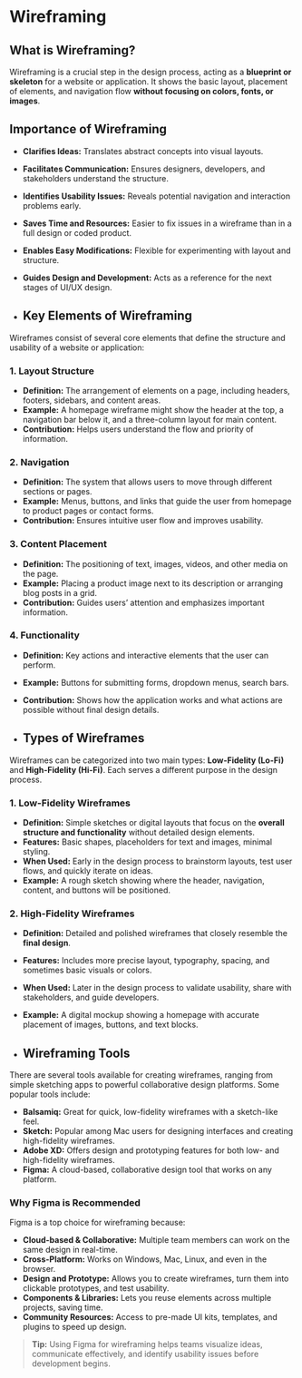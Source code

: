 # Wireframing

## What is Wireframing?
Wireframing is a crucial step in the design process, acting as a **blueprint or skeleton** for a website or application. It shows the basic layout, placement of elements, and navigation flow **without focusing on colors, fonts, or images**.

## Importance of Wireframing
- **Clarifies Ideas:** Translates abstract concepts into visual layouts.
- **Facilitates Communication:** Ensures designers, developers, and stakeholders understand the structure.
- **Identifies Usability Issues:** Reveals potential navigation and interaction problems early.
- **Saves Time and Resources:** Easier to fix issues in a wireframe than in a full design or coded product.
- **Enables Easy Modifications:** Flexible for experimenting with layout and structure.
- **Guides Design and Development:** Acts as a reference for the next stages of UI/UX design.

- ## Key Elements of Wireframing

Wireframes consist of several core elements that define the structure and usability of a website or application:

### 1. Layout Structure
- **Definition:** The arrangement of elements on a page, including headers, footers, sidebars, and content areas.
- **Example:** A homepage wireframe might show the header at the top, a navigation bar below it, and a three-column layout for main content.
- **Contribution:** Helps users understand the flow and priority of information.

### 2. Navigation
- **Definition:** The system that allows users to move through different sections or pages.
- **Example:** Menus, buttons, and links that guide the user from homepage to product pages or contact forms.
- **Contribution:** Ensures intuitive user flow and improves usability.

### 3. Content Placement
- **Definition:** The positioning of text, images, videos, and other media on the page.
- **Example:** Placing a product image next to its description or arranging blog posts in a grid.
- **Contribution:** Guides users’ attention and emphasizes important information.

### 4. Functionality
- **Definition:** Key actions and interactive elements that the user can perform.
- **Example:** Buttons for submitting forms, dropdown menus, search bars.
- **Contribution:** Shows how the application works and what actions are possible without final design details.

- ## Types of Wireframes

Wireframes can be categorized into two main types: **Low-Fidelity (Lo-Fi)** and **High-Fidelity (Hi-Fi)**. Each serves a different purpose in the design process.

### 1. Low-Fidelity Wireframes
- **Definition:** Simple sketches or digital layouts that focus on the **overall structure and functionality** without detailed design elements.
- **Features:** Basic shapes, placeholders for text and images, minimal styling.
- **When Used:** Early in the design process to brainstorm layouts, test user flows, and quickly iterate on ideas.
- **Example:** A rough sketch showing where the header, navigation, content, and buttons will be positioned.

### 2. High-Fidelity Wireframes
- **Definition:** Detailed and polished wireframes that closely resemble the **final design**.
- **Features:** Includes more precise layout, typography, spacing, and sometimes basic visuals or colors.
- **When Used:** Later in the design process to validate usability, share with stakeholders, and guide developers.
- **Example:** A digital mockup showing a homepage with accurate placement of images, buttons, and text blocks.

- ## Wireframing Tools

There are several tools available for creating wireframes, ranging from simple sketching apps to powerful collaborative design platforms. Some popular tools include:

- **Balsamiq:** Great for quick, low-fidelity wireframes with a sketch-like feel.
- **Sketch:** Popular among Mac users for designing interfaces and creating high-fidelity wireframes.
- **Adobe XD:** Offers design and prototyping features for both low- and high-fidelity wireframes.
- **Figma:** A cloud-based, collaborative design tool that works on any platform.

### Why Figma is Recommended
Figma is a top choice for wireframing because:

- **Cloud-based & Collaborative:** Multiple team members can work on the same design in real-time.
- **Cross-Platform:** Works on Windows, Mac, Linux, and even in the browser.
- **Design and Prototype:** Allows you to create wireframes, turn them into clickable prototypes, and test usability.
- **Components & Libraries:** Lets you reuse elements across multiple projects, saving time.
- **Community Resources:** Access to pre-made UI kits, templates, and plugins to speed up design.

> **Tip:** Using Figma for wireframing helps teams visualize ideas, communicate effectively, and identify usability issues before development begins.



